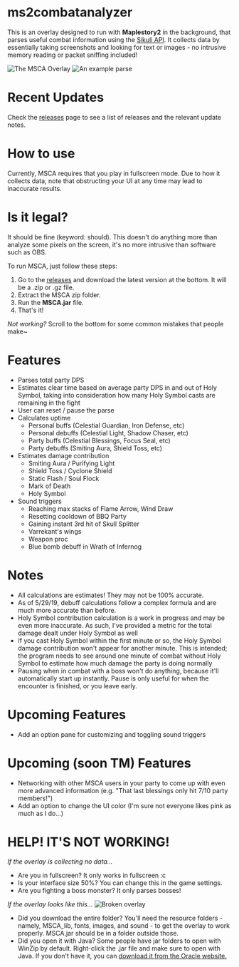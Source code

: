 # ms2combatanalyzer
This is an overlay designed to run with **Maplestory2** in the background, that parses useful combat information using the [Sikuli API](http://doc.sikuli.org/). It collects data by essentially taking screenshots and looking for text or images - no intrusive memory reading or packet sniffing included!

![The MSCA Overlay](https://media.giphy.com/media/RkHuicEN5HldWz6sYO/giphy.gif)
![An example parse](https://i.imgur.com/eEpsxFN.png)

# Recent Updates
Check the [releases](https://github.com/Maygi/ms2combatanalyzer/releases) page to see a list of releases and the relevant update notes.

# How to use
Currently, MSCA requires that you play in fullscreen mode. Due to how it collects data, note that obstructing your UI at any time may lead to inaccurate results.

# Is it legal?
It should be fine (keyword: should). This doesn't do anything more than analyze some pixels on the screen, it's no more intrusive than software such as OBS.

To run MSCA, just follow these steps:

1. Go to the [releases](https://github.com/Maygi/ms2combatanalyzer/releases) and download the latest version at the bottom. It will be a .zip or .gz file.
2. Extract the MSCA zip folder.
3. Run the **MSCA.jar** file.
4. That's it!

*Not working?*
Scroll to the bottom for some common mistakes that people make~

# Features
* Parses total party DPS
* Estimates clear time based on average party DPS in and out of Holy Symbol, taking into consideration how many Holy Symbol casts are remaining in the fight
* User can reset / pause the parse
* Calculates uptime
  * Personal buffs (Celestial Guardian, Iron Defense, etc)
  * Personal debuffs (Celestial Light, Shadow Chaser, etc)
  * Party buffs (Celestial Blessings, Focus Seal, etc)
  * Party debuffs (Smiting Aura, Shield Toss, etc)
* Estimates damage contribution
  * Smiting Aura / Purifying Light
  * Shield Toss / Cyclone Shield
  * Static Flash / Soul Flock
  * Mark of Death
  * Holy Symbol
* Sound triggers
  * Reaching max stacks of Flame Arrow, Wind Draw
  * Resetting cooldown of BBQ Party
  * Gaining instant 3rd hit of Skull Splitter
  * Varrekant's wings
  * Weapon proc
  * Blue bomb debuff in Wrath of Infernog

# Notes
* All calculations are estimates! They may not be 100% accurate.
* As of 5/29/19, debuff calculations follow a complex formula and are much more accurate than before.
* Holy Symbol contribution calculation is a work in progress and may be even more inaccurate. As such, I've provided a metric for the total damage dealt under Holy Symbol as well
* If you cast Holy Symbol within the first minute or so, the Holy Symbol damage contribution won't appear for another minute. This is intended; the program needs to see around one minute of combat without Holy Symbol to estimate how much damage the party is doing normally
* Pausing when in combat with a boss won't do anything, because it'll automatically start up instantly. Pause is only useful for when the encounter is finished, or you leave early.

# Upcoming Features
* Add an option pane for customizing and toggling sound triggers

# Upcoming (soon TM) Features
* Networking with other MSCA users in your party to come up with even more advanced information (e.g. "That last blessings only hit 7/10 party members!")
* Add an option to change the UI color (I'm sure not everyone likes pink as much as I do...)

# HELP! IT'S NOT WORKING!

*If the overlay is collecting no data...*
* Are you in fullscreen? It only works in fullscreen :c
* Is your interface size 50%? You can change this in the game settings.
* Are you fighting a boss monster? It only parses bosses!

*If the overlay looks like this...*
![Broken overlay](https://i.imgur.com/sitE9Q0.png)
* Did you download the entire folder? You'll need the resource folders - namely, MSCA_lib, fonts, images, and sound - to get the overlay to work properly. MSCA.jar should be in a folder outside those.
* Did you open it with Java? Some people have jar folders to open with WinZip by default. Right-click the .jar file and make sure to open with Java. If you don't have it, you can [download it from the Oracle website.](https://www.java.com/en/download/)
